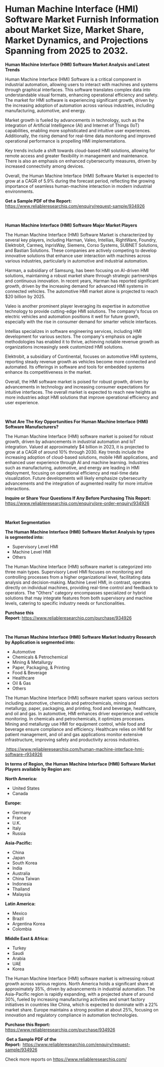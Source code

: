<p><h1>Human Machine Interface (HMI) Software Market Furnish Information about Market Size, Market Share, Market Dynamics, and Projections Spanning from 2025 to 2032.</h1></p><p><strong>Human Machine Interface (HMI) Software Market Analysis and Latest Trends</strong></p>
<p><p>Human Machine Interface (HMI) Software is a critical component in industrial automation, allowing users to interact with machines and systems through graphical interfaces. This software translates complex data into understandable visual formats, enhancing operational efficiency and safety. The market for HMI software is experiencing significant growth, driven by the increasing adoption of automation across various industries, including manufacturing, automotive, and energy.</p><p>Market growth is fueled by advancements in technology, such as the integration of Artificial Intelligence (AI) and Internet of Things (IoT) capabilities, enabling more sophisticated and intuitive user experiences. Additionally, the rising demand for real-time data monitoring and improved operational performance is propelling HMI implementations.</p><p>Key trends include a shift towards cloud-based HMI solutions, allowing for remote access and greater flexibility in management and maintenance. There is also an emphasis on enhanced cybersecurity measures, driven by increased connectivity among devices.</p><p>Overall, the Human Machine Interface (HMI) Software Market is expected to grow at a CAGR of 5.9% during the forecast period, reflecting the growing importance of seamless human-machine interaction in modern industrial environments.</p></p>
<p><strong>Get a Sample PDF of the Report:&nbsp;</strong> <a href="https://www.reliableresearchiq.com/enquiry/request-sample/934926?utm_campaign=3174&utm_medium=2&utm_source=Github&utm_content=ia&utm_term=11032025&utm_id=human-machine-interface-hmi-software">https://www.reliableresearchiq.com/enquiry/request-sample/934926</a></p>
<p>&nbsp;</p>
<p><strong>Human Machine Interface (HMI) Software Major Market Players</strong></p>
<p><p>The Human Machine Interface (HMI) Software Market is characterized by several key players, including Harman, Valeo, Intellias, RightWare, Foundry, Elektrobit, Carmeq, InprisWay, Siemens, Corso Systems, SUBNET Solutions, and Bastian Solutions. These companies are actively competing to develop innovative solutions that enhance user interaction with machines across various industries, particularly in automotive and industrial automation.</p><p>Harman, a subsidiary of Samsung, has been focusing on AI-driven HMI solutions, maintaining a robust market share through strategic partnerships and continuous innovation. In recent years, Harman has reported significant growth, driven by the increasing demand for advanced HMI systems in connected vehicles. The automotive HMI market alone is projected to reach $20 billion by 2025.</p><p>Valeo is another prominent player leveraging its expertise in automotive technology to provide cutting-edge HMI solutions. The company's focus on electric vehicles and automation positions it well for future growth, especially with the rise in consumer demand for smarter vehicle interfaces.</p><p>Intellias specializes in software engineering services, including HMI development for various sectors. The company's emphasis on agile methodologies has enabled it to thrive, achieving notable revenue growth as organizations increasingly seek customized HMI solutions.</p><p>Elektrobit, a subsidiary of Continental, focuses on automotive HMI systems, reporting steady revenue growth as vehicles become more connected and automated. Its offerings in software and tools for embedded systems enhance its competitiveness in the market.</p><p>Overall, the HMI software market is poised for robust growth, driven by advancements in technology and increasing consumer expectations for intuitive interfaces. The overall market is expected to reach new heights as more industries adopt HMI solutions that improve operational efficiency and user experience.</p></p>
<p>&nbsp;</p>
<p><strong>What Are The Key Opportunities For Human Machine Interface (HMI) Software Manufacturers?</strong></p>
<p><p>The Human Machine Interface (HMI) software market is poised for robust growth, driven by advancements in industrial automation and IoT integration. Valued at approximately $4 billion in 2023, it is projected to grow at a CAGR of around 10% through 2030. Key trends include the increasing adoption of cloud-based solutions, mobile HMI applications, and enhanced user experience through AI and machine learning. Industries such as manufacturing, automotive, and energy are leading in HMI deployment, focusing on operational efficiency and real-time data visualization. Future developments will likely emphasize cybersecurity advancements and the integration of augmented reality for more intuitive interactions.</p></p>
<p><strong>Inquire or Share Your Questions If Any Before Purchasing This Report:</strong> <a href="https://www.reliableresearchiq.com/enquiry/pre-order-enquiry/934926?utm_campaign=3174&utm_medium=2&utm_source=Github&utm_content=ia&utm_term=11032025&utm_id=human-machine-interface-hmi-software">https://www.reliableresearchiq.com/enquiry/pre-order-enquiry/934926</a></p>
<p>&nbsp;</p>
<p><strong>Market Segmentation</strong></p>
<p><strong>The Human Machine Interface (HMI) Software Market Analysis by types is segmented into:</strong></p>
<p><ul><li>Supervisory Level HMI</li><li>Machine Level HMI</li><li>Others</li></ul></p>
<p><p>The Human Machine Interface (HMI) software market is categorized into three main types. Supervisory Level HMI focuses on monitoring and controlling processes from a higher organizational level, facilitating data analysis and decision-making. Machine Level HMI, in contrast, operates directly on individual machines, providing real-time control and feedback to operators. The "Others" category encompasses specialized or hybrid solutions that may integrate features from both supervisory and machine levels, catering to specific industry needs or functionalities.</p></p>
<p><strong>Purchase this Report:&nbsp;</strong><a href="https://www.reliableresearchiq.com/purchase/934926?utm_campaign=3174&utm_medium=2&utm_source=Github&utm_content=ia&utm_term=11032025&utm_id=human-machine-interface-hmi-software">https://www.reliableresearchiq.com/purchase/934926</a></p>
<p>&nbsp;</p>
<p><strong>The Human Machine Interface (HMI) Software Market Industry Research by Application is segmented into:</strong></p>
<p><ul><li>Automotive</li><li>Chemicals & Petrochemical</li><li>Mining & Metallurgy</li><li>Paper, Packaging, & Printing</li><li>Food & Beverage</li><li>Healthcare</li><li>Oil & Gas</li><li>Others</li></ul></p>
<p><p>The Human Machine Interface (HMI) software market spans various sectors including automotive, chemicals and petrochemicals, mining and metallurgy, paper, packaging, and printing, food and beverage, healthcare, and oil and gas. In automotive, HMI enhances driver experience and vehicle monitoring. In chemicals and petrochemicals, it optimizes processes. Mining and metallurgy use HMI for equipment control, while food and beverage ensure compliance and efficiency. Healthcare relies on HMI for patient management, and oil and gas applications monitor extensive infrastructure, improving safety and productivity across industries.</p></p>
<p><a href="https://www.reliableresearchiq.com/human-machine-interface-hmi-software-r934926?utm_campaign=3174&utm_medium=2&utm_source=Github&utm_content=ia&utm_term=11032025&utm_id=human-machine-interface-hmi-software">&nbsp;https://www.reliableresearchiq.com/human-machine-interface-hmi-software-r934926</a></p>
<p><strong>In terms of Region, the Human Machine Interface (HMI) Software Market Players available by Region are:</strong></p>
<p>
    <p> <strong> North America: </strong>
        <ul>
            <li>United States</li>
            <li>Canada</li>
        </ul>
        </p> 
    <p> <strong> Europe: </strong>
        <ul>
            <li>Germany</li>
            <li>France</li>
            <li>U.K.</li>
            <li>Italy</li>
            <li>Russia</li>
        </ul>
        </p> 
    <p> <strong> Asia-Pacific: </strong>
        <ul>
            <li>China</li>
            <li>Japan</li>
            <li>South Korea</li>
            <li>India</li>
            <li>Australia</li>
            <li>China Taiwan</li>
            <li>Indonesia</li>
            <li>Thailand</li>
            <li>Malaysia</li>
        </ul>
        </p> 
    <p> <strong> Latin America: </strong>
        <ul>
            <li>Mexico</li>
            <li>Brazil</li>
            <li>Argentina Korea</li>
            <li>Colombia</li>
        </ul>
        </p> 
    <p> <strong> Middle East & Africa: </strong>
        <ul>
            <li>Turkey</li>
            <li>Saudi</li>
            <li>Arabia</li>
            <li>UAE</li>
            <li>Korea</li>
        </ul>
    </p>
    </p>
<p><p>The Human Machine Interface (HMI) software market is witnessing robust growth across various regions. North America holds a significant share at approximately 35%, driven by advancements in industrial automation. The Asia-Pacific region is rapidly expanding, with a projected share of around 30%, fueled by increasing manufacturing activities and smart factory initiatives in countries like China, which is expected to dominate with a 22% market share. Europe maintains a strong position at about 25%, focusing on innovation and regulatory compliance in automation technologies.</p></p>
<p><strong>Purchase this Report: </strong><a href="https://www.reliableresearchiq.com/purchase/934926?utm_campaign=3174&utm_medium=2&utm_source=Github&utm_content=ia&utm_term=11032025&utm_id=human-machine-interface-hmi-software">https://www.reliableresearchiq.com/purchase/934926</a></p>
<p>&nbsp;<strong>Get a Sample PDF of the Report:&nbsp;&nbsp;</strong><a href="https://www.reliableresearchiq.com/enquiry/request-sample/934926?utm_campaign=3174&utm_medium=2&utm_source=Github&utm_content=ia&utm_term=11032025&utm_id=human-machine-interface-hmi-software">https://www.reliableresearchiq.com/enquiry/request-sample/934926</a></p>
<p><strong></strong></p>
<p>Check more reports on <a href="https://www.reliableresearchiq.com/?utm_campaign=3174&utm_medium=2&utm_source=Github&utm_content=ia&utm_term=11032025&utm_id=human-machine-interface-hmi-software">https://www.reliableresearchiq.com/</a></p>